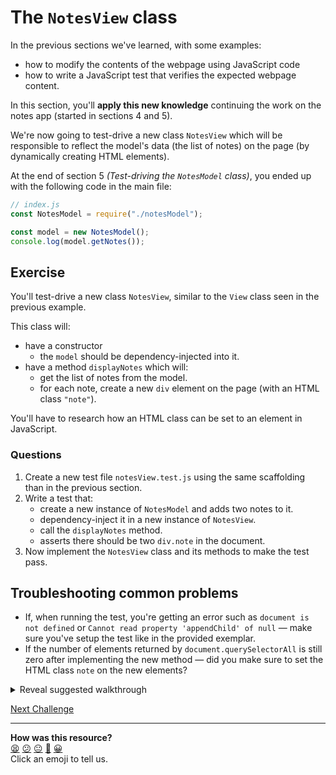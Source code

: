 # The `NotesView` class

In the previous sections we've learned, with some examples:
  * how to modify the contents of the webpage using JavaScript code
  * how to write a JavaScript test that verifies the expected webpage content.

In this section, you'll **apply this new knowledge** continuing the work on the
notes app (started in sections 4 and 5).

We're now going to test-drive a new class `NotesView` which will be responsible to
reflect the model's data (the list of notes) on the page (by dynamically
creating HTML elements).

At the end of section 5 *(Test-driving the `NotesModel` class)*, you ended up
with the following code in the main file:

```js
// index.js
const NotesModel = require("./notesModel");

const model = new NotesModel();
console.log(model.getNotes());
```

## Exercise

You'll test-drive a new class `NotesView`, similar to the `View` class seen in
the previous example.

This class will:
  * have a constructor
      * the `model` should be dependency-injected into it.
  * have a method `displayNotes` which will:
      * get the list of notes from the model.
      * for each note, create a new `div` element on the page (with an HTML
        class `"note"`). 

You'll have to research how an HTML class can be set to an element in
JavaScript.

### Questions

1. Create a new test file `notesView.test.js` using the same scaffolding than in
   the previous section.
2. Write a test that:
    * create a new instance of `NotesModel` and adds two notes to it.
    * dependency-inject it in a new instance of `NotesView`.
    * call the `displayNotes` method.
    * asserts there should be two `div.note` in the document.
3. Now implement the `NotesView` class and its methods to make the test pass.

## Troubleshooting common problems

* If, when running the test, you're getting an error such as `document is not defined` or `Cannot read property 'appendChild' of null` — make sure you've setup the test like in the provided exemplar.
* If the number of elements returned by `document.querySelectorAll` is still
  zero after implementing the new method — did you make sure to set the HTML
  class `note` on the new elements?

<details>
  <summary>Reveal suggested walkthrough</summary>

  ```js
  // notesView.test.js

  /**
   * @jest-environment jsdom
   */

  const fs = require('fs');

  const NotesModel = require('./notesModel');
  const NotesView = require('./notesView'); 

  describe('Notes view', () => {
    it('displays two notes', () => {
      document.body.innerHTML = fs.readFileSync('./index.html');

      // 1. Setting up model and view
      const model = new NotesModel();
      const view = new NotesView(model);
      model.addNote('A first note');
      model.addNote('Another one');
      
      // 2. Display the notes on the page
      view.displayNotes();

      // 3. There should now be 2 div.note on the page
      expect(document.querySelectorAll('div.note').length).toEqual(2);
    });
  });
  ```

  ```js
  // notesView.js

  class NotesView {
    constructor(model) {
      this.model = model;
      this.mainContainerEl = document.querySelector('#main-container');
    }
    
    displayNotes() {
      const notes = this.model.getNotes()

      // For each note, create and append a new element on the main container
      notes.forEach(note => {
        const noteEl = document.createElement('div');
        noteEl.innerText = note;
        noteEl.className = 'note';
        this.mainContainerEl.append(noteEl);
      })
    }
  }

  module.exports = NotesView;
  ```
</details>

[Next Challenge](10_adding_new_note_2.md)

<!-- BEGIN GENERATED SECTION DO NOT EDIT -->

---

**How was this resource?**  
[😫](https://airtable.com/shrUJ3t7KLMqVRFKR?prefill_Repository=makersacademy/javascript-web-applications&prefill_File=contents/09_adding_new_note.md&prefill_Sentiment=😫) [😕](https://airtable.com/shrUJ3t7KLMqVRFKR?prefill_Repository=makersacademy/javascript-web-applications&prefill_File=contents/09_adding_new_note.md&prefill_Sentiment=😕) [😐](https://airtable.com/shrUJ3t7KLMqVRFKR?prefill_Repository=makersacademy/javascript-web-applications&prefill_File=contents/09_adding_new_note.md&prefill_Sentiment=😐) [🙂](https://airtable.com/shrUJ3t7KLMqVRFKR?prefill_Repository=makersacademy/javascript-web-applications&prefill_File=contents/09_adding_new_note.md&prefill_Sentiment=🙂) [😀](https://airtable.com/shrUJ3t7KLMqVRFKR?prefill_Repository=makersacademy/javascript-web-applications&prefill_File=contents/09_adding_new_note.md&prefill_Sentiment=😀)  
Click an emoji to tell us.

<!-- END GENERATED SECTION DO NOT EDIT -->
